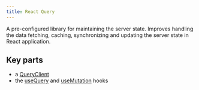 ```yaml
---
title: React Query
---
```


A pre-configured library for maintaining the server state. Improves handling the data fetching, caching, synchronizing and updating the server state in React application.

## Key parts

- a [QueryClient](/Knowledge/React/react-query/QueryClient.md)
- the [useQuery](/Knowledge/React/react-query/useQuery.md) and [useMutation](/Knowledge/React/react-query/useMutation.md) hooks
